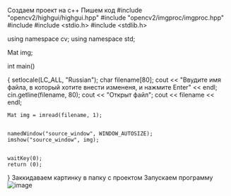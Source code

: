 Создаем проект на c++
Пишем код
#include "opencv2/highgui/highgui.hpp"
#include "opencv2/imgproc/imgproc.hpp"
#include <iostream>
#include <stdio.h>
#include <stdlib.h>

using namespace cv;
using namespace std;

Mat img;

int main()

{
	setlocale(LC_ALL, "Russian");
	char filename[80];
	cout << "Ввудите имя файла, в который хотите внести измененя, и нажмите Enter" << endl;
	cin.getline(filename, 80);
	cout << "Открыт файл";
	cout << filename << endl;

	Mat img = imread(filename, 1);
	

	namedWindow("source_window", WINDOW_AUTOSIZE);
	imshow("source_window", img);


	waitKey(0);
	return (0);
}
Заккидаваем картинку в папку с проектом 
Запускаем программу
![image](https://user-images.githubusercontent.com/90038602/133037795-5f7f342b-051a-493d-a085-565731de8e03.png)
